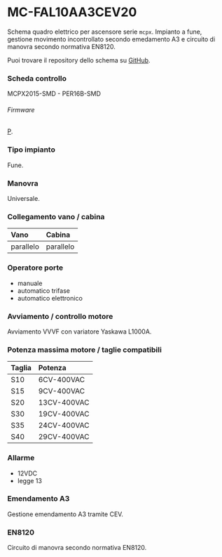 # MC-FAL10AA3CEV20

Schema quadro elettrico per ascensore serie `mcpx`. Impianto a fune, gestione movimento incontrollato secondo emedamento A3 e circuito di manovra secondo normativa EN8120.

Puoi trovare il repository dello schema su
<a href="https://github.com/eca-automs/MC-FAL10AA3CEV20" target="_blank">GitHub</a>.

### Scheda controllo
MCPX2015-SMD - PER16B-SMD

###### Firmware
[P](https://docs.ecaq.in/it/info/mcpx-board-manual-p).

### Tipo impianto
Fune.

### Manovra
Universale.

### Collegamento vano / cabina
| Vano     | Cabina     |
| :------------- | :------------- |
| parallelo | parallelo |


### Operatore porte
* manuale
* automatico trifase
* automatico elettronico

### Avviamento / controllo motore
Avviamento VVVF con variatore Yaskawa L1000A.

### Potenza massima motore / taglie compatibili
| Taglia     | Potenza     |
| :------------- | :------------- |
| S10  | 6CV-400VAC  |
| S15  | 9CV-400VAC  |
| S20  | 13CV-400VAC  |
| S30  | 19CV-400VAC  |
| S35  | 24CV-400VAC  |
| S40  | 29CV-400VAC  |

### Allarme
* 12VDC
* legge 13

### Emendamento A3
Gestione emendamento A3 tramite CEV.

### EN8120
Circuito di manovra secondo normativa EN8120.
